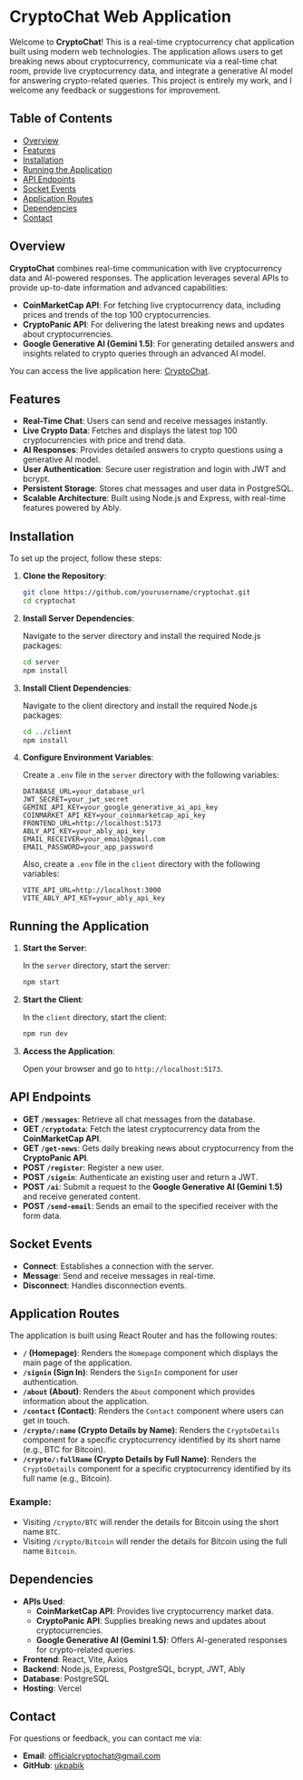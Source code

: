 # CryptoChat Web Application

Welcome to **CryptoChat**! This is a real-time cryptocurrency chat application built using modern web technologies. The application allows users to get breaking news about cryptocurrency, communicate via a real-time chat room, provide live cryptocurrency data, and integrate a generative AI model for answering crypto-related queries. This project is entirely my work, and I welcome any feedback or suggestions for improvement.

## Table of Contents

- [Overview](#overview)
- [Features](#features)
- [Installation](#installation)
- [Running the Application](#running-the-application)
- [API Endpoints](#api-endpoints)
- [Socket Events](#socket-events)
- [Application Routes](#application-routes)
- [Dependencies](#dependencies)
- [Contact](#contact)

## Overview

**CryptoChat** combines real-time communication with live cryptocurrency data and AI-powered responses. The application leverages several APIs to provide up-to-date information and advanced capabilities:

- **CoinMarketCap API**: For fetching live cryptocurrency data, including prices and trends of the top 100 cryptocurrencies.
- **CryptoPanic API**: For delivering the latest breaking news and updates about cryptocurrencies.
- **Google Generative AI (Gemini 1.5)**: For generating detailed answers and insights related to crypto queries through an advanced AI model.


You can access the live application here: [CryptoChat](https://cryptochat-frontend.vercel.app).

## Features

- **Real-Time Chat**: Users can send and receive messages instantly.
- **Live Crypto Data**: Fetches and displays the latest top 100 cryptocurrencies with price and trend data.
- **AI Responses**: Provides detailed answers to crypto questions using a generative AI model.
- **User Authentication**: Secure user registration and login with JWT and bcrypt.
- **Persistent Storage**: Stores chat messages and user data in PostgreSQL.
- **Scalable Architecture**: Built using Node.js and Express, with real-time features powered by Ably.

## Installation

To set up the project, follow these steps:

1. **Clone the Repository**:

    ```sh
    git clone https://github.com/yourusername/cryptochat.git
    cd cryptochat
    ```

2. **Install Server Dependencies**:

    Navigate to the server directory and install the required Node.js packages:

    ```sh
    cd server
    npm install
    ```

3. **Install Client Dependencies**:

    Navigate to the client directory and install the required Node.js packages:

    ```sh
    cd ../client
    npm install
    ```

4. **Configure Environment Variables**:

    Create a `.env` file in the `server` directory with the following variables:

    ```plaintext
    DATABASE_URL=your_database_url
    JWT_SECRET=your_jwt_secret
    GEMINI_API_KEY=your_google_generative_ai_api_key
    COINMARKET_API_KEY=your_coinmarketcap_api_key
    FRONTEND_URL=http://localhost:5173
    ABLY_API_KEY=your_ably_api_key
    EMAIL_RECEIVER=your_email@gmail.com
    EMAIL_PASSWORD=your_app_password
    ```

    Also, create a `.env` file in the `client` directory with the following variables:

    ```plaintext
    VITE_API_URL=http://localhost:3000
    VITE_ABLY_API_KEY=your_ably_api_key
    ```

## Running the Application

1. **Start the Server**:

    In the `server` directory, start the server:

    ```sh
    npm start
    ```

2. **Start the Client**:

    In the `client` directory, start the client:

    ```sh
    npm run dev
    ```

3. **Access the Application**:

    Open your browser and go to `http://localhost:5173`.

## API Endpoints

- **GET `/messages`**: Retrieve all chat messages from the database.
- **GET `/cryptodata`**: Fetch the latest cryptocurrency data from the **CoinMarketCap API**.
- **GET `/get-news`**: Gets daily breaking news about cryptocurrency from the **CryptoPanic API**.
- **POST `/register`**: Register a new user.
- **POST `/signin`**: Authenticate an existing user and return a JWT.
- **POST `/ai`**: Submit a request to the **Google Generative AI (Gemini 1.5)** and receive generated content.
- **POST `/send-email`**: Sends an email to the specified receiver with the form data.



## Socket Events

- **Connect**: Establishes a connection with the server.
- **Message**: Send and receive messages in real-time.
- **Disconnect**: Handles disconnection events.

## Application Routes

The application is built using React Router and has the following routes:

- **`/` (Homepage)**: Renders the `Homepage` component which displays the main page of the application.
- **`/signin` (Sign In)**: Renders the `SignIn` component for user authentication.
- **`/about` (About)**: Renders the `About` component which provides information about the application.
- **`/contact` (Contact)**: Renders the `Contact` component where users can get in touch.
- **`/crypto/:name` (Crypto Details by Name)**: Renders the `CryptoDetails` component for a specific cryptocurrency identified by its short name (e.g., BTC for Bitcoin).
- **`/crypto/:fullName` (Crypto Details by Full Name)**: Renders the `CryptoDetails` component for a specific cryptocurrency identified by its full name (e.g., Bitcoin).

### Example:
- Visiting `/crypto/BTC` will render the details for Bitcoin using the short name `BTC`.
- Visiting `/crypto/Bitcoin` will render the details for Bitcoin using the full name `Bitcoin`.

## Dependencies

- **APIs Used**:
  - **CoinMarketCap API**: Provides live cryptocurrency market data.
  - **CryptoPanic API**: Supplies breaking news and updates about cryptocurrencies.
  - **Google Generative AI (Gemini 1.5)**: Offers AI-generated responses for crypto-related queries.
- **Frontend**: React, Vite, Axios
- **Backend**: Node.js, Express, PostgreSQL, bcrypt, JWT, Ably
- **Database**: PostgreSQL
- **Hosting**: Vercel

  
## Contact

For questions or feedback, you can contact me via:

- **Email**: officialcryptochat@gmail.com
- **GitHub**: [ukpabik](https://github.com/ukpabik)
